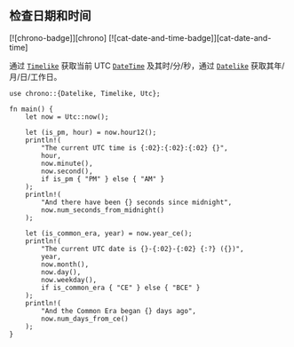 ## 检查日期和时间

<!--
> [datetime/parse/current.md](https://github.com/rust-lang-nursery/rust-cookbook/blob/master/src/datetime/parse/current.md)
> <br />
> commit b61c8e588ad8445de36cd5f28e99232b5f858a41 - 2020.06.01
-->

[![chrono-badge]][chrono] [![cat-date-and-time-badge]][cat-date-and-time]

通过 [`Timelike`] 获取当前 UTC [`DateTime`] 及其时/分/秒，通过 [`Datelike`] 获取其年/月/日/工作日。

```rust,edition2018
use chrono::{Datelike, Timelike, Utc};

fn main() {
    let now = Utc::now();

    let (is_pm, hour) = now.hour12();
    println!(
        "The current UTC time is {:02}:{:02}:{:02} {}",
        hour,
        now.minute(),
        now.second(),
        if is_pm { "PM" } else { "AM" }
    );
    println!(
        "And there have been {} seconds since midnight",
        now.num_seconds_from_midnight()
    );

    let (is_common_era, year) = now.year_ce();
    println!(
        "The current UTC date is {}-{:02}-{:02} {:?} ({})",
        year,
        now.month(),
        now.day(),
        now.weekday(),
        if is_common_era { "CE" } else { "BCE" }
    );
    println!(
        "And the Common Era began {} days ago",
        now.num_days_from_ce()
    );
}
```

[`Datelike`]: https://docs.rs/chrono/*/chrono/trait.Datelike.html
[`DateTime`]: https://docs.rs/chrono/*/chrono/struct.DateTime.html
[`Timelike`]: https://docs.rs/chrono/*/chrono/trait.Timelike.html

